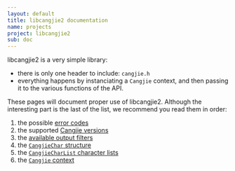 ```yaml
---
layout: default
title: libcangjie2 documentation
name: projects
project: libcangjie2
sub: doc
---
```


libcangjie2 is a very simple library:

* there is only one header to include: `cangjie.h`
* everything happens by instanciating a `Cangjie` context, and then passing it
  to the various functions of the API.

These pages will document proper use of libcangjie2. Although the interesting
part is the last of the list, we recommend you read them in order:

1. the possible [error codes](errors.html)
2. the supported [Cangjie versions](versions.html)
3. the [available output filters](filters.html)
4. the [`CangjieChar` structure](cangjiechar.html)
5. the [`CangjieCharList` character lists](cangjiecharlist.html)
6. the [`Cangjie` context](cangjie.html)
